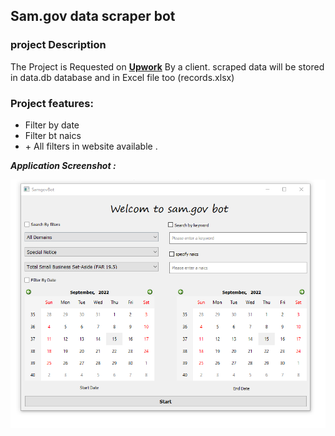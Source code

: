 ## Sam.gov data scraper bot
### project Description

The Project is Requested on **[Upwork](https://www.upwork.com/freelancers/~01f58d72001ee661d4)** By a client.
scraped data will be stored in data.db database and in Excel file too (records.xlsx)

### Project features:

- Filter by date
- Filter bt naics
- \+ All filters in website available .


**_Application Screenshot :_**

![alt text](./images/screenshot.png)